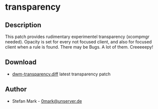 # transparency

## Description

This patch provides rudimentary experimentel transparency (xcompmgr needed).
Opacity is set for every not focused client, and also for focused client
when a rule is found. There may be Bugs. A lot of them. Creeeeepy!

## Download

 * [dwm-transparency.diff](http://0mark.unserver.de/dwm-sprinkles/export/40/trunk/patches/dwm-transparency.diff) latest transparency patch

## Author

 * Stefan Mark - <0mark@unserver.de>
